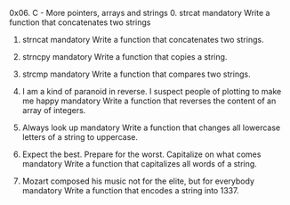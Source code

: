 0x06. C - More pointers, arrays and strings
0. strcat
mandatory
Write a function that concatenates two strings
1. strncat
mandatory
Write a function that concatenates two strings.
2. strncpy
mandatory
Write a function that copies a string.
3. strcmp
mandatory
Write a function that compares two strings.
4. I am a kind of paranoid in reverse. I suspect people of plotting to make me happy
mandatory
Write a function that reverses the content of an array of integers.

5. Always look up
mandatory
Write a function that changes all lowercase letters of a string to uppercase.
6. Expect the best. Prepare for the worst. Capitalize on what comes
mandatory
Write a function that capitalizes all words of a string.
7. Mozart composed his music not for the elite, but for everybody
mandatory
Write a function that encodes a string into 1337.
